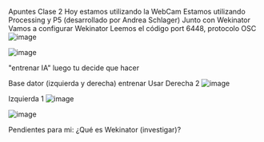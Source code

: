 Apuntes Clase 2
Hoy estamos utilizando la WebCam
Estamos utilizando Processing y P5 (desarrollado por Andrea Schlager)
Junto con Wekinator 
Vamos a configurar Wekinator 
Leemos el código 
port 6448, protocolo OSC
![image](https://github.com/vickgit201/audiv027-2024-1/assets/128842460/99631521-10d6-4a40-8403-bcc315b76527)

![image](https://github.com/vickgit201/audiv027-2024-1/assets/128842460/e4e22c21-ed12-4ad2-9763-de67e27a7d26)

"entrenar IA" luego tu decide que hacer

Base dator (izquierda y derecha)
entrenar
Usar 
Derecha 2
![image](https://github.com/vickgit201/audiv027-2024-1/assets/128842460/7273b707-66c9-449c-b0ba-d4ddeedc6d9e)

Izquierda 1
![image](https://github.com/vickgit201/audiv027-2024-1/assets/128842460/ca2a32e9-3706-496f-a914-bc47bf9eb02a)

![image](https://github.com/vickgit201/audiv027-2024-1/assets/128842460/3124da0e-c662-4045-bdb3-420acc67a83a)

Pendientes para mi:
¿Qué es Wekinator (investigar)?
